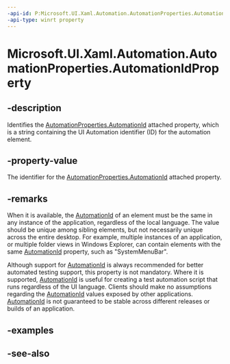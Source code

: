 ```yaml
---
-api-id: P:Microsoft.UI.Xaml.Automation.AutomationProperties.AutomationIdProperty
-api-type: winrt property
---
```


<!-- Property syntax
public Windows.UI.Xaml.DependencyProperty AutomationIdProperty { get; }
-->

# Microsoft.UI.Xaml.Automation.AutomationProperties.AutomationIdProperty

## -description
Identifies the [AutomationProperties.AutomationId](/uwp/api/microsoft.ui.xaml.automation.automationproperties#xaml-attached-properties) attached property, which is a string containing the UI Automation identifier (ID) for the automation element.

## -property-value
The identifier for the [AutomationProperties.AutomationId](/uwp/api/microsoft.ui.xaml.automation.automationproperties#xaml-attached-properties) attached property.

## -remarks
When it is available, the [AutomationId](/uwp/api/microsoft.ui.xaml.automation.automationproperties#xaml-attached-properties) of an element must be the same in any instance of the application, regardless of the local language. The value should be unique among sibling elements, but not necessarily unique across the entire desktop. For example, multiple instances of an application, or multiple folder views in Windows Explorer, can contain elements with the same [AutomationId](/uwp/api/microsoft.ui.xaml.automation.automationproperties#xaml-attached-properties) property, such as "SystemMenuBar".

Although support for [AutomationId](/uwp/api/microsoft.ui.xaml.automation.automationproperties#xaml-attached-properties) is always recommended for better automated testing support, this property is not mandatory. Where it is supported, [AutomationId](/uwp/api/microsoft.ui.xaml.automation.automationproperties#xaml-attached-properties) is useful for creating a test automation script that runs regardless of the UI language. Clients should make no assumptions regarding the [AutomationId](/uwp/api/microsoft.ui.xaml.automation.automationproperties#xaml-attached-properties) values exposed by other applications. [AutomationId](/uwp/api/microsoft.ui.xaml.automation.automationproperties#xaml-attached-properties) is not guaranteed to be stable across different releases or builds of an application.

## -examples

## -see-also
